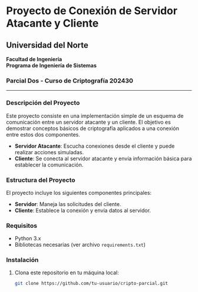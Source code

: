 # Proyecto de Conexión de Servidor Atacante y Cliente

## Universidad del Norte  
**Facultad de Ingeniería**  
**Programa de Ingeniería de Sistemas**

### Parcial Dos - Curso de Criptografía 202430

---

### Descripción del Proyecto

Este proyecto consiste en una implementación simple de un esquema de comunicación entre un servidor atacante y un cliente. El objetivo es demostrar conceptos básicos de criptografía aplicados a una conexión entre estos dos componentes.

- **Servidor Atacante**: Escucha conexiones desde el cliente y puede realizar acciones simuladas.
- **Cliente**: Se conecta al servidor atacante y envía información básica para establecer la comunicación.

### Estructura del Proyecto

El proyecto incluye los siguientes componentes principales:
- **Servidor**: Maneja las solicitudes del cliente.
- **Cliente**: Establece la conexión y envía datos al servidor.

### Requisitos

- Python 3.x
- Bibliotecas necesarias (ver archivo `requirements.txt`)

### Instalación

1. Clona este repositorio en tu máquina local:
   ```bash
   git clone https://github.com/tu-usuario/cripto-parcial.git
